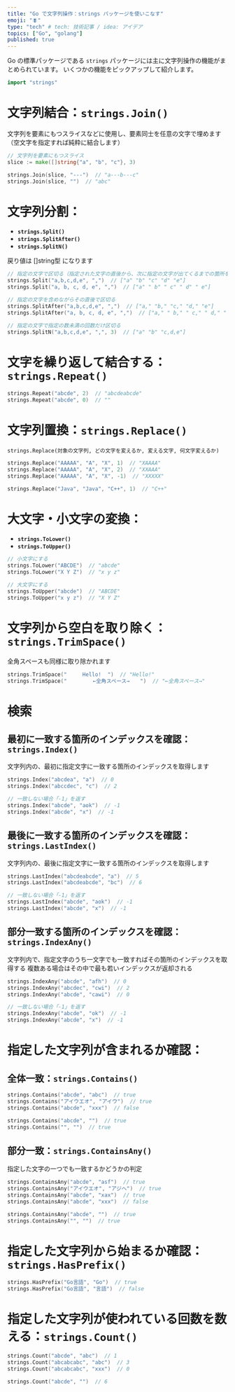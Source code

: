 ```yaml
---
title: "Go で文字列操作：strings パッケージを使いこなす"
emoji: "🪰"
type: "tech" # tech: 技術記事 / idea: アイデア
topics: ["Go", "golang"]
published: true
---
```


Go の標準パッケージである `strings` パッケージには主に文字列操作の機能がまとめられています。
いくつかの機能をピックアップして紹介します。

```go
import "strings"
```


# 文字列結合：`strings.Join()`

文字列を要素にもつスライスなどに使用し、要素同士を任意の文字で埋めます（空文字を指定すれば純粋に結合します）

```go
// 文字列を要素にもつスライス
slice := make([]string{"a", "b", "c"}, 3)

strings.Join(slice, "---")  // "a---b---c"
strings.Join(slice, "")  // "abc"
```


# 文字列分割：

- **`strings.Split()`**
- **`strings.SplitAfter()`**
- **`strings.SplitN()`**

戻り値は []string型 になります

```go
// 指定の文字で区切る（指定された文字の直後から、次に指定の文字が出てくるまでの箇所を切り取る）
strings.Split("a,b,c,d,e", ",")  // ["a" "b" "c" "d" "e"]
strings.Split("a, b, c, d, e", ",")  // ["a" " b" " c" " d" " e"]

// 指定の文字を含めながらその直後で区切る
strings.SplitAfter("a,b,c,d,e", ",")  // ["a," "b," "c," "d," "e"]
strings.SplitAfter("a, b, c, d, e", ",")  // ["a," " b," " c," " d," " e"]

// 指定の文字で指定の数未満の回数だけ区切る
strings.SplitN("a,b,c,d,e", ",", 3)  // ["a" "b" "c,d,e"]
```


# 文字を繰り返して結合する：`strings.Repeat()`

```go
strings.Repeat("abcde", 2)  // "abcdeabcde"
strings.Repeat("abcde", 0)  // ""
```


# 文字列置換：`strings.Replace()`

`strings.Replace(対象の文字列, どの文字を変えるか, 変える文字, 何文字変えるか)`

```go
strings.Replace("AAAAA", "A", "X", 1)  // "XAAAA"
strings.Replace("AAAAA", "A", "X", 2)  // "XXAAA"
strings.Replace("AAAAA", "A", "X", -1)  // "XXXXX"

strings.Replace("Java", "Java", "C++", 1)  // "C++"
```


# 大文字・小文字の変換：

- **`strings.ToLower()`**
- **`strings.ToUpper()`**

```go
// 小文字にする
strings.ToLower("ABCDE")  // "abcde"
strings.ToLower("X Y Z")  // "x y z"

// 大文字にする
strings.ToUpper("abcde")  // "ABCDE"
strings.ToUpper("x y z")  // "X Y Z"
```


# 文字列から空白を取り除く：`strings.TrimSpace()`

全角スペースも同様に取り除かれます

```go
strings.TrimSpace("     Hello!  ")  // "Hello!"
strings.TrimSpace("　　　　　←全角スペース→　　")  // "←全角スペース→"
```


# 検索

## 最初に一致する箇所のインデックスを確認：`strings.Index()`

文字列内の、最初に指定文字に一致する箇所のインデックスを取得します

```go
strings.Index("abcdea", "a")  // 0
strings.Index("abccdec", "c")  // 2

// 一致しない場合「-1」を返す
strings.Index("abcde", "aok")  // -1
strings.Index("abcde", "x")  // -1
```

## 最後に一致する箇所のインデックスを確認：`strings.LastIndex()`

文字列内の、最後に指定文字に一致する箇所のインデックスを取得します

```go
strings.LastIndex("abcdeabcde", "a")  // 5
strings.LastIndex("abcdeabcde", "bc")  // 6

// 一致しない場合「-1」を返す
strings.LastIndex("abcde", "aok")  // -1
strings.LastIndex("abcde", "x")  // -1
```

## 部分一致する箇所のインデックスを確認：`strings.IndexAny()`

文字列内で、指定文字のうち一文字でも一致すればその箇所のインデックスを取得する
複数ある場合はその中で最も若いインデックスが返却される

```go
strings.IndexAny("abcde", "afh")  // 0
strings.IndexAny("abcdec", "cwi")  // 2
strings.IndexAny("abcde", "cawi")  // 0

// 一致しない場合「-1」を返す
strings.IndexAny("abcde", "ok")  // -1
strings.IndexAny("abcde", "x")  // -1
```


# 指定した文字列が含まれるか確認：

## 全体一致：`strings.Contains()`

```go
strings.Contains("abcde", "abc")  // true
strings.Contains("アイウエオ", "アイウ")  // true
strings.Contains("abcde", "xxx")  // false

strings.Contains("abcde", "")  // true
strings.Contains("", "")  // true
```

## 部分一致：`strings.ContainsAny()`

指定した文字の一つでも一致するかどうかの判定

```go
strings.ContainsAny("abcde", "asf")  // true
strings.ContainsAny("アイウエオ", "アジヘ")  // true
strings.ContainsAny("abcde", "xax")  // true
strings.ContainsAny("abcde", "xxx")  // false

strings.ContainsAny("abcde", "")  // true
strings.ContainsAny("", "")  // true
```


# 指定した文字列から始まるか確認：`strings.HasPrefix()`

```go
strings.HasPrefix("Go言語", "Go")  // true
strings.HasPrefix("Go言語", "言語")  // false
```


# 指定した文字列が使われている回数を数える：`strings.Count()`

```go
strings.Count("abcde", "abc")  // 1
strings.Count("abcabcabc", "abc")  // 3
strings.Count("abcabcabc", "xxx")  // 0

strings.Count("abcde", "")  // 6
```
